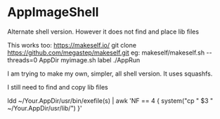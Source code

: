 # AppImageShell

Alternate shell version. However it does not find and place lib files

This works too:
https://makeself.io/
git clone https://github.com/megastep/makeself.git
eg: makeself/makeself.sh --threads=0 AppDir myimage.sh label ./AppRun

I am trying to make my own, simpler, all shell version.
It uses squashfs.

I still need to find and copy lib files

ldd ~/Your.AppDir/usr/bin/exefile(s) | awk 'NF == 4 { system("cp " $3 " ~/Your.AppDir/usr/lib/") }'
